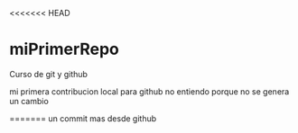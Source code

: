 <<<<<<< HEAD
# miPrimerRepo
Curso de git y github

mi primera contribucion local para github
no entiendo porque no se genera un cambio

=======
un commit mas desde github
